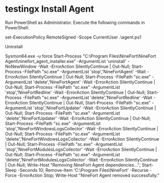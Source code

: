 # testingx Install Agent

Run PowerShell as Administrator.
Execute the following commands in PowerShell:

set-ExecutionPolicy RemoteSigned -Scope CurrentUser
.\agent.ps1

Uninstall 

Sysmon64.exe -u force
Start-Process "C:\Program Files\NineFort\NineFort Agent\ninefort_agent_installer.exe" -ArgumentList 'uninstall' -NoNewWindow -Wait -ErrorAction SilentlyContinue | Out-Null; Start-Process -FilePath "sc.exe" -ArgumentList 'stop','NineFortAgent' -Wait -ErrorAction SilentlyContinue | Out-Null; Start-Process -FilePath "sc.exe" -ArgumentList 'delete','NineFortAgent' -Wait -ErrorAction SilentlyContinue | Out-Null; Start-Process -FilePath "sc.exe" -ArgumentList 'stop','NineFortRedline' -Wait -ErrorAction SilentlyContinue | Out-Null; Start-Process -FilePath "sc.exe" -ArgumentList 'delete','NineFortRedline' -Wait -ErrorAction SilentlyContinue | Out-Null; Start-Process -FilePath "sc.exe" -ArgumentList 'stop','NineFortUpdater' -Wait -ErrorAction SilentlyContinue | Out-Null; Start-Process -FilePath "sc.exe" -ArgumentList 'delete','NineFortUpdater' -Wait -ErrorAction SilentlyContinue | Out-Null; Start-Process -FilePath "sc.exe" -ArgumentList 'stop','NineFortWindowsLogsCollector' -Wait -ErrorAction SilentlyContinue | Out-Null; Start-Process -FilePath "sc.exe" -ArgumentList 'delete','NineFortWindowsLogsCollector' -Wait -ErrorAction SilentlyContinue | Out-Null; Start-Process -FilePath "sc.exe" -ArgumentList 'stop','NineFortModulesLogsCollector' -Wait -ErrorAction SilentlyContinue | Out-Null; Start-Process -FilePath "sc.exe" -ArgumentList 'delete','NineFortModulesLogsCollector' -Wait -ErrorAction SilentlyContinue | Out-Null; Write-Host "Removing NineFort Agent dependencies..."; Start-Sleep -Seconds 10; Remove-Item 'C:\Program Files\NineFort' -Recurse -Force -ErrorAction Stop; Write-Host "NineFort Agent removed successfully."
